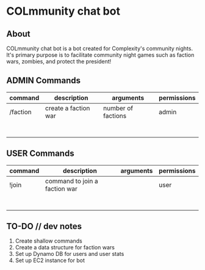 # COLmmunity chat bot

## About

COLmmunity chat bot is a bot created for Complexity's community nights. It's primary purpose is to facilitate community night games such as faction wars, zombies, and protect the president!

## ADMIN Commands

| command  | description          | arguments          | permissions |
| -------- | -------------------- | ------------------ | ----------- |
| /faction | create a faction war | number of factions | admin       |
|          |                      |                    |             |
|          |                      |                    |             |
|          |                      |                    |             |
|          |                      |                    |             |
|          |                      |                    |             |
|          |                      |                    |             |
|          |                      |                    |             |

## USER Commands

| command | description                   | arguments | permissions |
| ------- | ----------------------------- | --------- | ----------- |
| !join   | command to join a faction war |           | user        |
|         |                               |           |             |
|         |                               |           |             |
|         |                               |           |             |
|         |                               |           |             |
|         |                               |           |             |
|         |                               |           |             |
|         |                               |           |             |

## TO-DO // dev notes

1. Create shallow commands
2. Create a data structure for faction wars
3. Set up Dynamo DB for users and user stats
4. Set up EC2 instance for bot
